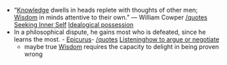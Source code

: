 - “[Knowledge]() dwells in heads replete with thoughts of other men; [Wisdom]() in minds attentive to their own.”
― William Cowper [/quotes]() [Seeking Inner Self]() [Idealogical possession]()
- In a philosophical dispute, he gains most who is defeated, since he learns the most. - [Epicurus]()- [/quotes]() [Listening]()[how to argue or negotiate]()
    - maybe true [Wisdom]() requires the capacity to delight in being proven wrong
